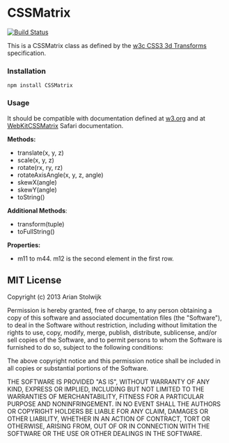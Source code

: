 CSSMatrix
=========

[![Build Status](https://secure.travis-ci.org/arian/CSSMatrix.png?branch=master)](http://travis-ci.org/arian/CSSMatrix)

This is a CSSMatrix class as defined by the [w3c CSS3 3d Transforms](http://www.w3.org/TR/2011/WD-css3-2d-transforms-20111215/#cssmatrix-interface) specification.

### Installation

	npm install CSSMatrix

### Usage

It should be compatible with documentation defined at [w3.org](http://www.w3.org/TR/2011/WD-css3-2d-transforms-20111215/#cssmatrix-interface) and at [WebKitCSSMatrix](https://developer.apple.com/library/iad/documentation/AudioVideo/Reference/WebKitCSSMatrixClassReference/index.html) Safari documentation.

__Methods:__

- translate(x, y, z)
- scale(x, y, z)
- rotate(rx, ry, rz)
- rotateAxisAngle(x, y, z, angle)
- skewX(angle)
- skewY(angle)
- toString()

__Additional Methods__:

- transform(tuple)
- toFullString()

__Properties:__

- m11 to m44. m12 is the second element in the first row.

## MIT License

Copyright (c) 2013 Arian Stolwijk

Permission is hereby granted, free of charge, to any person obtaining a copy of
this software and associated documentation files (the "Software"), to deal in
the Software without restriction, including without limitation the rights to
use, copy, modify, merge, publish, distribute, sublicense, and/or sell copies
of the Software, and to permit persons to whom the Software is furnished to do
so, subject to the following conditions:

The above copyright notice and this permission notice shall be included in all
copies or substantial portions of the Software.

THE SOFTWARE IS PROVIDED "AS IS", WITHOUT WARRANTY OF ANY KIND, EXPRESS OR
IMPLIED, INCLUDING BUT NOT LIMITED TO THE WARRANTIES OF MERCHANTABILITY,
FITNESS FOR A PARTICULAR PURPOSE AND NONINFRINGEMENT. IN NO EVENT SHALL THE
AUTHORS OR COPYRIGHT HOLDERS BE LIABLE FOR ANY CLAIM, DAMAGES OR OTHER
LIABILITY, WHETHER IN AN ACTION OF CONTRACT, TORT OR OTHERWISE, ARISING FROM,
OUT OF OR IN CONNECTION WITH THE SOFTWARE OR THE USE OR OTHER DEALINGS IN THE
SOFTWARE.
